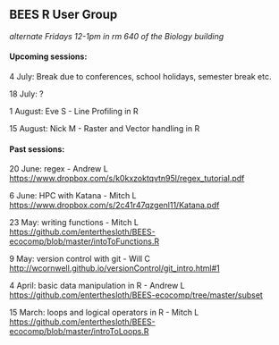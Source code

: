 
BEES R User Group 
---
*alternate Fridays 12-1pm in rm 640 of the Biology building*

#### Upcoming sessions:

4 July: Break due to conferences, school holidays, semester break etc.

18 July: ?

1 August: Eve S - Line Profiling in R

15 August: Nick M - Raster and Vector handling in R 

#### Past sessions:

20 June: regex - Andrew L  
https://www.dropbox.com/s/k0kxzoktqvtn95l/regex_tutorial.pdf

6 June: HPC with Katana - Mitch L  
https://www.dropbox.com/s/2c41r47qzgenl11/Katana.pdf

23 May: writing functions - Mitch L  
https://github.com/enterthesloth/BEES-ecocomp/blob/master/intoToFunctions.R

9 May: version control with git - Will C  
http://wcornwell.github.io/versionControl/git_intro.html#1

4 April: basic data manipulation in R - Andrew L  
https://github.com/enterthesloth/BEES-ecocomp/tree/master/subset

15 March: loops and logical operators in R - Mitch L  
https://github.com/enterthesloth/BEES-ecocomp/blob/master/introToLoops.R
